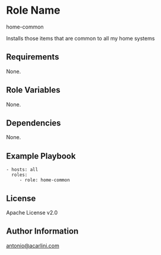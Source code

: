 Role Name
=========

home-common

Installs those items that are common to all my home systems

Requirements
------------

None.

Role Variables
--------------

None.

Dependencies
------------

None.

Example Playbook
----------------

    - hosts: all
      roles:
         - role: home-common

License
-------

Apache License v2.0

Author Information
------------------

antonio@acarlini.com
